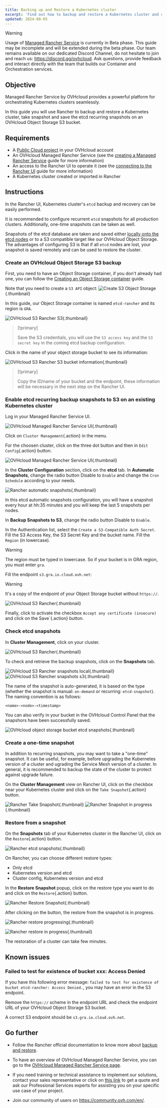 ```yaml
---
title: Backing up and Restore a Kubernetes cluster
excerpt: 'Find out how to backup and restore a Kubernetes cluster and configure recurring etcd backups to an OVHcloud Object Storage S3 on a Managed Rancher Service'
updated: 2024-08-05
---
```


> [!warning]
>
> Usage of [Managed Rancher Service](https://labs.ovhcloud.com/en/managed-rancher-service/) is currently in Beta phase.
> This guide may be incomplete and will be extended during the beta phase. Our team remains available on our dedicated Discord Channel, do not hesitate to join and reach us: <https://discord.gg/ovhcloud>. Ask questions, provide feedback and interact directly with the team that builds our Container and Orchestration services.
>

## Objective

Managed Rancher Service by OVHcloud provides a powerful platform for orchestrating Kubernetes clusters seamlessly. 

In this guide you will use Rancher to backup and restore a Kubernetes cluster, take snapshot and save the etcd recurring snapshots on an OVHcloud Object Storage S3 bucket.

## Requirements

- A [Public Cloud project](https://www.ovhcloud.com/de/public-cloud/) in your OVHcloud account
- An OVHcloud Managed Rancher Service (see the [creating a Managed Rancher Service](/pages/public_cloud/containers_orchestration/managed_rancher_service/create-update-rancher) guide for more information)
- An access to the Rancher UI to operate it (see the [connecting to the Rancher UI](/pages/public_cloud/containers_orchestration/managed_rancher_service/create-update-rancher) guide for more information)
- A Kubernetes cluster created or imported in Rancher

## Instructions

In the Rancher UI, Kubernetes cluster's `etcd` backup and recovery can be easily performed.

It is recommended to configure recurrent `etcd` snapshots for all production clusters. Additionally, one-time snapshots can be taken as well.

Snapshots of the etcd database are taken and saved either [locally onto the etcd nodes](https://ranchermanager.docs.rancher.com/how-to-guides/new-user-guides/backup-restore-and-disaster-recovery/back-up-rancher-launched-kubernetes-clusters#local-backup-target) or to a S3 compatible target like our OVHcloud Object Storage. The advantages of configuring S3 is that if all `etcd` nodes are lost, your snapshot is saved remotely and can be used to restore the cluster.

### Create an OVHcloud Object Storage S3 backup

First, you need to have an Object Storage container, if you don't already had one, you can follow the [Creating an Object Storage container](https://help.ovhcloud.com/csm/en-gb-public-cloud-storage-pcs-create-container?id=kb_article_view&sysparm_article=KB0047112) guide.

Note that you need to create a `S3 API` object:
![Create S3 Object Storage](images/s3-object.png){.thumbnail}

In this guide, our Object Storage container is named `etcd-rancher` and its region is `GRA`.

![OVHcloud S3 Rancher S3](images/s3.png){.thumbnail}

> [!primary]
> 
> Save the S3 credentials, you will use the `S3 access key` and the `S3 secret key` in the coming etcd backup configuration.

Click in the name of your object storage bucket to see its information:

![OVHcloud S3 Rancher S3 bucket information](images/s3-details.png){.thumbnail}

> [!primary]
>
> Copy the ID/name of your bucket and the endpoint, these information will be necessary in the next step on the Rancher UI.

### Enable etcd recurring backup snapshots to S3 on an existing Kubernetes cluster

Log in your Managed Rancher Service UI.

![OVHcloud Managed Rancher Service UI](images/rancher-ui.png){.thumbnail}

Click on `Cluster Management`{.action} in the menu.

For the choosen cluster, click on the three dot button and then in `Edit Config`{.action} button.

![OVHcloud Managed Rancher Service UI](images/rancher-edit-config.png){.thumbnail}

In the **Cluster Configuration** section, click on the **etcd** tab.
In **Automatic Snapshots**, change the radio button Disable to `Enable` and change the `Cron Schedule` according to your needs.

![Rancher automatic snapshots](images/automatic-snapshots.png){.thumbnail}

In this etcd automatic snapshots configuration, you will have a snapshot every hour at hh:35 minutes and you will keep the last 5 snapshots per nodes.

In **Backup Snapshots to S3**, change the radio button Disable to `Enable`.

In the Authentication list, select the `Create a S3-Compatible Auth Secret`.
Fill the S3 Access Key, the S3 Secret Key and the bucket name.
Fill the `Region` (in lowercase).

> [!warning]
>
> The region must be typed in lowercase. So if your bucket is in GRA region, you must enter `gra`.

Fill the endpoint `s3.gra.io.cloud.ovh.net`: 

> [!warning]
>
> It's a copy of the endpoint of your Object Storage bucket without `https://`.

![OVHcloud S3 Rancher](images/rancher-etcd-config.png){.thumbnail}

Finally, click to activate the checkbox `Accept any certificate (insecure)` and click on the Save`{.action} button. 

### Check etcd snapshots

In **Cluster Management**, click on your cluster.

![OVHcloud S3 Rancher](images/rancher-cluster.png){.thumbnail}

To check and retrieve the backup snapshots, click on the **Snapshots** tab.

![OVHcloud S3 Rancher snapshots local](images/rancher-backup-local.png){.thumbnail}
![OVHcloud S3 Rancher snapshots s3](images/rancher-backup-s3.png){.thumbnail}

The name of the snapshot is auto-generated, it is based on the type (whether the snapshot is manual: `on-demand` or recurring: `etcd-snapshot`). The naming convention is as follows:

`<name>-<node>-<timestamp>`

You can also verify in your bucket in the OVHcloud Control Panel that the snapshors have been successfully saved.

![OVHcloud object storage bucket etcd snapshots](images/s3-etcd.png){.thumbnail}

### Create a one-time snapshot

In addition to recurring snapshots, you may want to take a "one-time" snapshot.
It can be useful, for example, before upgrading the Kubernetes version of a cluster and ugrading the Service Mesh version of a cluster. In general, it is recommended to backup the state of the cluster to protect against upgrade failure.

On the **Cluster Management** view on Rancher UI, click on the checkbox near your Kubernetes cluster and click on the `Take Snapshot`{.action} button.

![Rancher Take Snapshot](images/take-snapshot.png){.thumbnail}
![Rancher Snapshot in progress](images/snapshot-in-progress.png){.thumbnail}

### Restore from a snapshot

On the **Snapshots** tab of your Kubernetes cluster in the Rancher UI, click on the `Restore`{.action} button.

![Rancher etcd snapshots](images/snapshots.png){.thumbnail}

On Rancher, you can choose different restore types:
- Only etcd
- Kubernetes version and etcd
- Cluster config, Kubernetes version and etcd

In the **Restore Snapshot** popup, click on the restore type you want to do and click on the `Restore`{.action} button.

![Rancher Restore Snapshot](images/restore-snapshot.png){.thumbnail}

After clicking on the button, the restore from the snapshot is in progress.

![Rancher restore progressing](images/restore-in-progress.png){.thumbnail}

![Rancher restore in progress](images/restore-in-progress-2.png){.thumbnail}

The restoration of a cluster can take few minutes.

## Known issues

### Failed to test for existence of bucket xxx: Access Denied

If you have this following error message: `failed to test for existence of bucket etcd-rancher: Access Denied.`, you may have an error in the S3 endpoint.

Remove the `https://` scheme in the endpoint URL and check the endpoint URL of your OVHcloud Object Storage S3 bucket.

A correct S3 endpoint should be `s3.gra.io.cloud.ovh.net`.

## Go further

- Follow the Rancher official documentation to know more about [backup and restore](https://ranchermanager.docs.rancher.com/how-to-guides/new-user-guides/backup-restore-and-disaster-recovery/back-up-rancher-launched-kubernetes-clusters).

- To have an overview of OVHcloud Managed Rancher Service, you can go to the [OVHcloud Managed Rancher Service page](https://www.ovhcloud.com/de/public-cloud/managed-rancher-service/).

- If you need training or technical assistance to implement our solutions, contact your sales representative or click on [this link](https://www.ovhcloud.com/de/professional-services/) to get a quote and ask our Professional Services experts for assisting you on your specific use case of your project.

- Join our community of users on <https://community.ovh.com/en/>.
